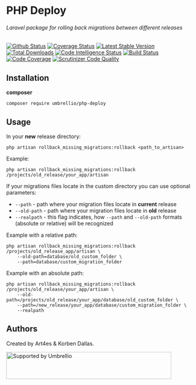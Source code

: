 # PHP Deploy

###### Laravel package for rolling back migrations between different releases

[![Github Status](https://github.com/umbrellio/php-deploy/workflows/CI/badge.svg)](https://github.com/umbrellio/php-deploy/actions)
[![Coverage Status](https://coveralls.io/repos/github/umbrellio/php-deploy/badge.svg?branch=master)](https://coveralls.io/github/umbrellio/php-deploy?branch=master)
[![Latest Stable Version](https://poser.pugx.org/umbrellio/php-deploy/v/stable.png)](https://packagist.org/packages/umbrellio/php-deploy)
[![Total Downloads](https://poser.pugx.org/umbrellio/php-deploy/downloads.png)](https://packagist.org/packages/umbrellio/php-deploy)
[![Code Intelligence Status](https://scrutinizer-ci.com/g/umbrellio/php-deploy/badges/code-intelligence.svg?b=master)](https://scrutinizer-ci.com/code-intelligence)
[![Build Status](https://scrutinizer-ci.com/g/umbrellio/php-deploy/badges/build.png?b=master)](https://scrutinizer-ci.com/g/umbrellio/php-deploy/build-status/master)
[![Code Coverage](https://scrutinizer-ci.com/g/umbrellio/php-deploy/badges/coverage.png?b=master)](https://scrutinizer-ci.com/g/umbrellio/php-deploy/?branch=master)
[![Scrutinizer Code Quality](https://scrutinizer-ci.com/g/umbrellio/php-deploy/badges/quality-score.png?b=master)](https://scrutinizer-ci.com/g/umbrellio/php-deploy/?branch=master)


## Installation

__composer__  

`composer require umbrellio/php-deploy`

## Usage

In your **new** release directory:   

`php artisan rollback_missing_migrations:rollback <path_to_artisan>`

Example:

`php artisan rollback_missing_migrations:rollback /projects/old_release/your_app/artisan`

If your migrations files locate in the custom directory you can use optional parameters:

- `--path` - path where your migration files locate in **current** release
- `--old-path` - path where your migration files locate in **old** release
- `--realpath` - this flag indicates, how `--path` and `--old-path` formats (absolute or relative) will be recognized
 
Example with a relative path:
 
```
php artisan rollback_missing_migrations:rollback /projects/old_release_app/artisan \
    --old-path=database/old_custom_folder \ 
    --path=database/custom_migration_folder 
```

Example with an absolute path:
 
```
php artisan rollback_missing_migrations:rollback /projects/old_release/your_app/artisan \
    --old-path=/projects/old_release/your_app/database/old_custom_folder \ 
    --path=/new_release/your_app/database/custom_migration_folder \ 
    --realpath
```

## Authors

Created by Art4es & Korben Dallas.

<a href="https://github.com/umbrellio/">
<img style="float: left;" src="https://umbrellio.github.io/Umbrellio/supported_by_umbrellio.svg" alt="Supported by Umbrellio" width="439" height="72">
</a>
